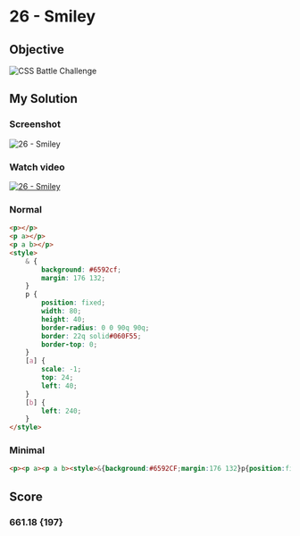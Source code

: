 # 26 - Smiley

## Objective

![CSS Battle Challenge](https://cssbattle.dev/targets/26.png)

## My Solution

### Screenshot

![26 - Smiley](https://i.imgur.com/EDET4f5.jpeg)

### Watch video

[![26 - Smiley](https://upload.wikimedia.org/wikipedia/commons/b/b8/YouTube_Logo_2017.svg)](https://youtu.be/wLsqQuvy8B0)

### Normal

```html
<p></p>
<p a></p>
<p a b></p>
<style>
	& {
		background: #6592cf;
		margin: 176 132;
	}
	p {
		position: fixed;
		width: 80;
		height: 40;
		border-radius: 0 0 90q 90q;
		border: 22q solid#060F55;
		border-top: 0;
	}
	[a] {
		scale: -1;
		top: 24;
		left: 40;
	}
	[b] {
		left: 240;
	}
</style>
```

### Minimal

```html
<p><p a><p a b><style>&{background:#6592CF;margin:176 132}p{position:fixed;width:80;height:40;border-radius:0 0 90q 90q;border:22q solid#060F55;border-top:0}[a]{scale:-1;top:24;left:40}[b]{left:240
```

## Score

### 661.18 {197}
